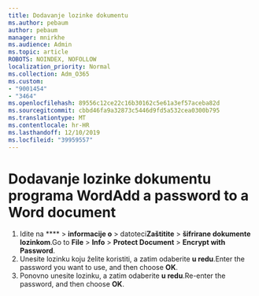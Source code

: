 ```yaml
---
title: Dodavanje lozinke dokumentu
ms.author: pebaum
author: pebaum
manager: mnirkhe
ms.audience: Admin
ms.topic: article
ROBOTS: NOINDEX, NOFOLLOW
localization_priority: Normal
ms.collection: Adm_O365
ms.custom:
- "9001454"
- "3464"
ms.openlocfilehash: 89556c12ce22c16b30162c5e61a3ef57aceba82d
ms.sourcegitcommit: cbbd46fa9a32873c5446d9fd5a532cea0300b795
ms.translationtype: MT
ms.contentlocale: hr-HR
ms.lasthandoff: 12/10/2019
ms.locfileid: "39959557"
---
```

# <a name="add-a-password-to-a-word-document"></a><span data-ttu-id="5c2ed-102">Dodavanje lozinke dokumentu programa Word</span><span class="sxs-lookup"><span data-stu-id="5c2ed-102">Add a password to a Word document</span></span>

1. <span data-ttu-id="5c2ed-103">Idite na \*\*\*\* > **informacije o** > datoteci**Zaštitite** > **šifrirane dokumente lozinkom**.</span><span class="sxs-lookup"><span data-stu-id="5c2ed-103">Go to **File** > **Info** > **Protect Document** > **Encrypt with Password**.</span></span>
2. <span data-ttu-id="5c2ed-104">Unesite lozinku koju želite koristiti, a zatim odaberite **u redu**.</span><span class="sxs-lookup"><span data-stu-id="5c2ed-104">Enter the password you want to use, and then choose **OK**.</span></span>
3. <span data-ttu-id="5c2ed-105">Ponovno unesite lozinku, a zatim odaberite **u redu**.</span><span class="sxs-lookup"><span data-stu-id="5c2ed-105">Re-enter the password, and then choose **OK**.</span></span>